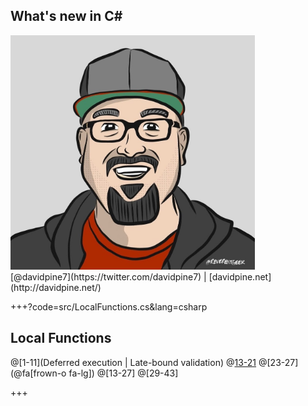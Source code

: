 ## <span>What's new in C#</span>
<img src="assets/me.jpg" height="375" />
<br />
[@davidpine7](https://twitter.com/davidpine7) | [davidpine.net](http://davidpine.net/)

+++?code=src/LocalFunctions.cs&lang=csharp
## Local Functions
@[1-11](Deferred execution | Late-bound validation)
@[13-21](Separate)
@[23-27](@fa[frown-o fa-lg])
@[13-27]
@[29-43]

+++
